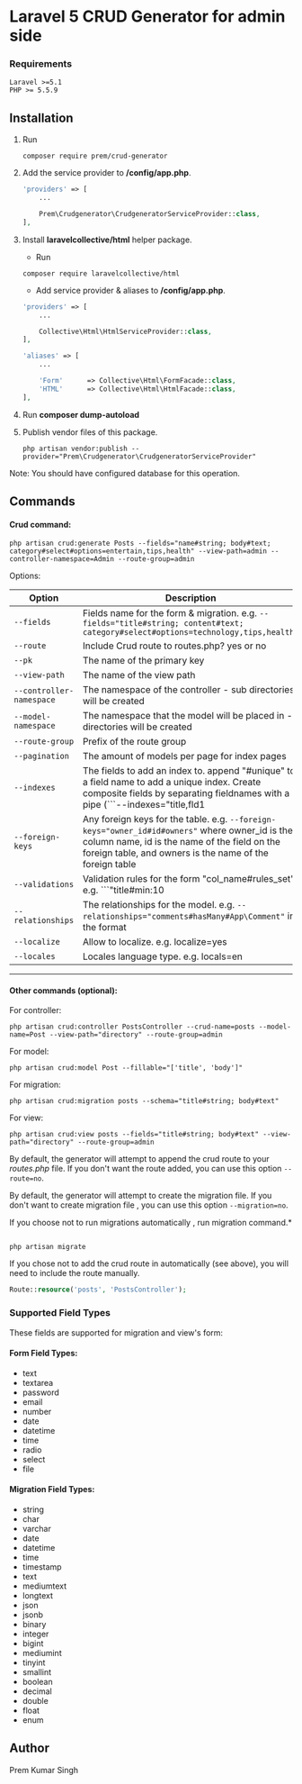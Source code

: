 # Laravel 5 CRUD Generator for admin side


### Requirements
    Laravel >=5.1
    PHP >= 5.5.9

## Installation

1. Run
    ```
    composer require prem/crud-generator
    ```

2. Add the service provider to **/config/app.php**.
    ```php
    'providers' => [
        ...

        Prem\Crudgenerator\CrudgeneratorServiceProvider::class,
    ],
    ```
3. Install **laravelcollective/html** helper package.
    * Run

    ```
    composer require laravelcollective/html
    ```

    * Add service provider & aliases to **/config/app.php**.
    ```php
    'providers' => [
        ...

        Collective\Html\HtmlServiceProvider::class,
    ],

    'aliases' => [
        ...

        'Form'      => Collective\Html\FormFacade::class,
        'HTML'      => Collective\Html\HtmlFacade::class,
    ],
    ```
4. Run **composer dump-autoload**

5. Publish vendor files of this package.
    ```
    php artisan vendor:publish --provider="Prem\Crudgenerator\CrudgeneratorServiceProvider"
    ```

Note: You should have configured database for this operation.

## Commands

#### Crud command:


```
php artisan crud:generate Posts --fields="name#string; body#text; category#select#options=entertain,tips,health" --view-path=admin --controller-namespace=Admin --route-group=admin
```

Options:

| Option    | Description |
| ---       | ---     |
| `--fields` | Fields name for the form & migration. e.g. ```--fields="title#string; content#text; category#select#options=technology,tips,health"``` |
| `--route` | Include Crud route to routes.php? yes or no |
| `--pk` | The name of the primary key |
| `--view-path` | The name of the view path |
| `--controller-namespace` | The namespace of the controller - sub directories will be created |
| `--model-namespace` | The namespace that the model will be placed in - directories will be created |
| `--route-group` | Prefix of the route group |
| `--pagination` | The amount of models per page for index pages |
| `--indexes` | The fields to add an index to. append "#unique" to a field name to add a unique index. Create composite fields by separating fieldnames with a pipe (```--indexes="title,fld1|fld2#unique"``` will create normal index on title, and unique composite on fld1 and fld2) |
| `--foreign-keys` | Any foreign keys for the table. e.g. ```--foreign-keys="owner_id#id#owners"``` where owner_id is the column name, id is the name of the field on the foreign table, and owners is the name of the foreign table |
| `--validations` | Validation rules for the form "col_name#rules_set" e.g. ```"title#min:10|max:30|required"``` - See https://laravel.com/docs/master/validation#available-validation-rules |
| `--relationships` | The relationships for the model. e.g. ```--relationships="comments#hasMany#App\Comment"``` in the format |
| `--localize` | Allow to localize. e.g. localize=yes  |
| `--locales`  | Locales language type. e.g. locals=en |

-----------


#### Other commands (optional):

For controller:

```
php artisan crud:controller PostsController --crud-name=posts --model-name=Post --view-path="directory" --route-group=admin
```

For model:

```
php artisan crud:model Post --fillable="['title', 'body']"
```

For migration:

```
php artisan crud:migration posts --schema="title#string; body#text"
```

For view:

```
php artisan crud:view posts --fields="title#string; body#text" --view-path="directory" --route-group=admin
```

By default, the generator will attempt to append the crud route to your *routes.php* file. If you don't want the route added, you can use this option ```--route=no```.

By default, the generator will attempt to create the migration file. If you don't want to create migration file , you can use this option ```--migration=no```.


If you choose not to run migrations  automatically , run migration command.*

```

php artisan migrate
```

If you chose not to add the crud route in automatically (see above), you will need to include the route manually.
```php
Route::resource('posts', 'PostsController');
```

### Supported Field Types

These fields are supported for migration and view's form:

#### Form Field Types:
* text
* textarea
* password
* email
* number
* date
* datetime
* time
* radio
* select
* file

#### Migration Field Types:
* string
* char
* varchar
* date
* datetime
* time
* timestamp
* text
* mediumtext
* longtext
* json
* jsonb
* binary
* integer
* bigint
* mediumint
* tinyint
* smallint
* boolean
* decimal
* double
* float
* enum



## Author

Prem Kumar Singh
